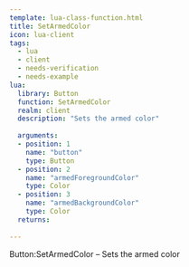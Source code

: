 ```yaml
---
template: lua-class-function.html
title: SetArmedColor
icon: lua-client
tags:
  - lua
  - client
  - needs-verification
  - needs-example
lua:
  library: Button
  function: SetArmedColor
  realm: client
  description: "Sets the armed color"
  
  arguments:
  - position: 1
    name: "button"
    type: Button
  - position: 2
    name: "armedForegroundColor"
    type: Color
  - position: 3
    name: "armedBackgroundColor"
    type: Color
  returns:
    
---
```


<div class="lua__search__keywords">
Button:SetArmedColor &#x2013; Sets the armed color
</div>
